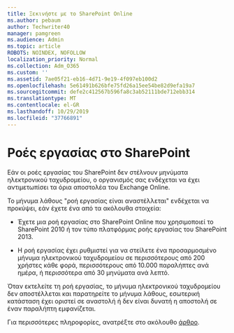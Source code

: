 ```yaml
---
title: Ξεκινήστε με το SharePoint Online
ms.author: pebaum
author: Techwriter40
manager: pamgreen
ms.audience: Admin
ms.topic: article
ROBOTS: NOINDEX, NOFOLLOW
localization_priority: Normal
ms.collection: Adm_O365
ms.custom: ''
ms.assetid: 7ae05f21-eb16-4d71-9e19-4f097eb100d2
ms.openlocfilehash: 5e61491b626bfe75fd26a15ee54be82d9efa19a7
ms.sourcegitcommit: defe2c412567b596fa8c3ab52111bde712ebb314
ms.translationtype: MT
ms.contentlocale: el-GR
ms.lasthandoff: 10/29/2019
ms.locfileid: "37766891"
---
```

# <a name="workflows-in-sharepoint"></a>Ροές εργασίας στο SharePoint

Εάν οι ροές εργασίας του SharePoint δεν στέλνουν μηνύματα ηλεκτρονικού ταχυδρομείου, ο οργανισμός σας ενδέχεται να έχει αντιμετωπίσει τα όρια αποστολέα του Exchange Online.

Το μήνυμα λάθους "ροή εργασίας είναι αναστέλλεται" ενδέχεται να προκύψει, εάν έχετε ένα από τα ακόλουθα στοιχεία:

- Έχετε μια ροή εργασίας στο SharePoint Online που χρησιμοποιεί το SharePoint 2010 ή τον τύπο πλατφόρμας ροής εργασίας του SharePoint 2013.

- Η ροή εργασίας έχει ρυθμιστεί για να στείλετε ένα προσαρμοσμένο μήνυμα ηλεκτρονικού ταχυδρομείου σε περισσότερους από 200 χρήστες κάθε φορά, περισσότερους από 10.000 παραλήπτες ανά ημέρα, ή περισσότερα από 30 μηνύματα ανά λεπτό.

Όταν εκτελείτε τη ροή εργασίας, το μήνυμα ηλεκτρονικού ταχυδρομείου δεν αποστέλλεται και παρατηρείτε το μήνυμα λάθους, εσωτερική κατάσταση έχει οριστεί σε αναστολή ή δεν είναι δυνατή η αποστολή σε έναν παραλήπτη εμφανίζεται.

Για περισσότερες πληροφορίες, ανατρέξτε στο ακόλουθο [άρθρο](https://docs.microsoft.com/sharepoint/support/workflows/configured-workflow-fails-running).

